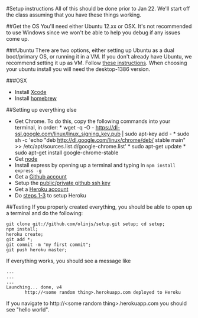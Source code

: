 #Setup instructions
All of this should be done prior to Jan 22. We'll start off the class assuming that you have these things working.

##Get the OS
You'll need either Ubuntu 12.xx or OSX. It's not recommended to use Windows since we won't be able to help you debug if any issues come up.  

###Ubuntu
There are two options, either setting up Ubuntu as a dual boot/primary OS, or running it in a VM. If you don't already have Ubuntu, we recommend setting it up as VM. Follow [these instructions](http://www.psychocats.net/ubuntu/virtualbox). When choosing your ubuntu install you will need the desktop-1386 version.

###OSX
* Install [Xcode](https://developer.apple.com/xcode/)
* Install [homebrew](http://mxcl.github.com/homebrew/)

##Setting up everything else
* Get Chrome. To do this,  copy the following commands into your terminal, in order:
       * wget -q -O - https://dl-ssl.google.com/linux/linux_signing_key.pub | sudo apt-key add -
       * sudo sh -c 'echo "deb http://dl.google.com/linux/chrome/deb/ stable main" >> /etc/apt/sources.list.d/google-chrome.list'
       * sudo apt-get update
       * sudo apt-get install google-chrome-stable
* Get [node](http://nodejs.org/)
* Install express by opening up a terminal and typing in ```npm install express -g```
* Get a [Github account](https://github.com/)
* Setup the [public/private github ssh key](https://help.github.com/articles/generating-ssh-keys#platform-linux)
* Get a [Heroku account](http://www.heroku.com/)
* Do [steps 1-3](https://devcenter.heroku.com/articles/quickstart) to setup Heroku

##Testing
If you properly created everything, you should be able to open up a terminal and do the following:

```
git clone git://github.com/olinjs/setup.git setup; cd setup;
npm install;
heroku create;
git add *;
git commit -m "my first commit";
git push heroku master;
```

If everything works, you should see a message like

```
...
...
...
Launching... done, v4
       http://<some random thing>.herokuapp.com deployed to Heroku
```

If you navigate to http://\<some random thing\>.herokuapp.com you should see "hello world".
